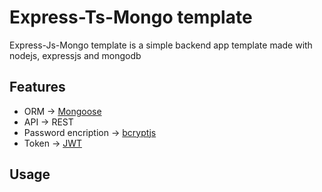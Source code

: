 # Express-Ts-Mongo template

<p>Express-Js-Mongo template is a simple backend app template made with nodejs, expressjs and mongodb</p>

## Features

- ORM -> [Mongoose](https://mongoosejs.com/)
- API -> REST
- Password encription -> [bcryptjs](https://www.npmjs.com/package/bcryptjs)
- Token -> [JWT](https://www.npmjs.com/package/jsonwebtoken)

## Usage 

